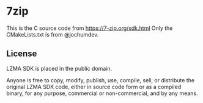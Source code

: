 # 7zip

This is the C source code from https://7-zip.org/sdk.html 
Only the CMakeLists.txt is from @jochumdev.

## License

LZMA SDK is placed in the public domain.

Anyone is free to copy, modify, publish, use, compile, sell, or distribute the original LZMA SDK code, either in source code form or as a compiled binary, for any purpose, commercial or non-commercial, and by any means.